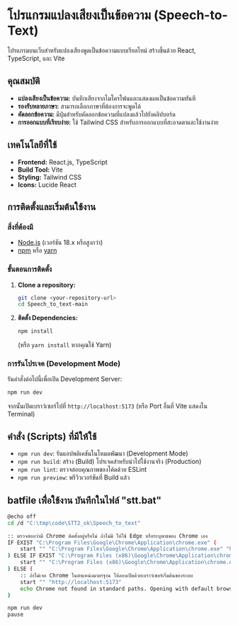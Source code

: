 # โปรแกรมแปลงเสียงเป็นข้อความ (Speech-to-Text)

โปรแกรมบนเว็บสำหรับแปลงเสียงพูดเป็นข้อความแบบเรียลไทม์ สร้างขึ้นด้วย React, TypeScript, และ Vite

## คุณสมบัติ

-   **แปลงเสียงเป็นข้อความ:** บันทึกเสียงจากไมโครโฟนและแสดงผลเป็นข้อความทันที
-   **รองรับหลายภาษา:** สามารถเลือกภาษาที่ต้องการจะพูดได้
-   **คัดลอกข้อความ:** มีปุ่มสำหรับคัดลอกข้อความที่แปลงแล้วไปยังคลิปบอร์ด
-   **การออกแบบที่เรียบง่าย:** ใช้ Tailwind CSS สำหรับการออกแบบที่สะอาดตาและใช้งานง่าย

## เทคโนโลยีที่ใช้

-   **Frontend:** React.js, TypeScript
-   **Build Tool:** Vite
-   **Styling:** Tailwind CSS
-   **Icons:** Lucide React

## การติดตั้งและเริ่มต้นใช้งาน

### สิ่งที่ต้องมี

-   [Node.js](https://nodejs.org/) (เวอร์ชัน 18.x หรือสูงกว่า)
-   [npm](https://www.npmjs.com/) หรือ [yarn](https://yarnpkg.com/)

### ขั้นตอนการติดตั้ง

1.  **Clone a repository:**
    ```bash
    git clone <your-repository-url>
    cd Speech_to_text-main
    ```

2.  **ติดตั้ง Dependencies:**
    ```bash
    npm install
    ```
    (หรือ `yarn install` หากคุณใช้ Yarn)

### การรันโปรเจค (Development Mode)

รันคำสั่งต่อไปนี้เพื่อเปิด Development Server:
```bash
npm run dev
```
จากนั้นเปิดเบราว์เซอร์ไปที่ `http://localhost:5173` (หรือ Port อื่นที่ Vite แสดงใน Terminal)

## คำสั่ง (Scripts) ที่มีให้ใช้

-   `npm run dev`: รันแอปพลิเคชันในโหมดพัฒนา (Development Mode)
-   `npm run build`: สร้าง (Build) โปรเจคสำหรับนำไปใช้งานจริง (Production)
-   `npm run lint`: ตรวจสอบคุณภาพของโค้ดด้วย ESLint
-   `npm run preview`: พรีวิวเวอร์ชันที่ Build แล้ว


## batfile เพื่่อใช้งาน บันทึกในไฟล์ "stt.bat"

```bash
@echo off
cd /d "C:\tmp\code\STT2_ok\Speech_to_text"

:: ตรวจสอบว่ามี Chrome ติดตั้งอยู่หรือไม่ ถ้าไม่มี ให้ใช้ Edge หรือระบุพาธของ Chrome เอง
IF EXIST "C:\Program Files\Google\Chrome\Application\chrome.exe" (
    start "" "C:\Program Files\Google\Chrome\Application\chrome.exe" "http://localhost:5173"
) ELSE IF EXIST "C:\Program Files (x86)\Google\Chrome\Application\chrome.exe" (
    start "" "C:\Program Files (x86)\Google\Chrome\Application\chrome.exe" "http://localhost:5173"
) ELSE (
    :: ถ้าไม่เจอ Chrome ในตำแหน่งมาตรฐาน ให้ลองเปิดด้วยเบราว์เซอร์เริ่มต้นของระบบ
    start "" "http://localhost:5173"
    echo Chrome not found in standard paths. Opening with default browser.
)

npm run dev
pause

```
